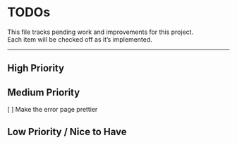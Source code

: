 # TODOs

This file tracks pending work and improvements for this project.  
Each item will be checked off as it’s implemented.

---

## High Priority 

## Medium Priority
[ ] Make the error page prettier

## Low Priority / Nice to Have